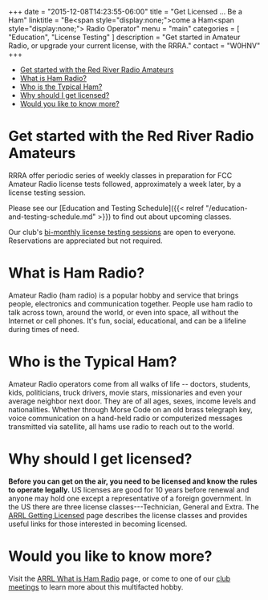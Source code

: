 +++
date = "2015-12-08T14:23:55-06:00"
title = "Get Licensed ... Be a Ham"
linktitle = "Be<span style=\"display:none;\">come</span> a Ham<span style=\"display:none;\"> Radio Operator</span>"
menu = "main"
categories = [ "Education", "License Testing" ]
description = "Get started in Amateur Radio, or upgrade your current license, with the RRRA."
contact = "W0HNV"
+++
* [Get started with the Red River Radio Amateurs](#get-started-with-the-red-river-Radio-Amateurs)
* [What is Ham Radio?](#what-is-ham-radio)
* [Who is the Typical Ham?](#who-is-the-typical-ham)
* [Why should I get licensed?](#why-should-I-get-licensed)
* [Would you like to know more?](#would-you-like-to-know-more)

# Get started with the Red River Radio Amateurs

RRRA offer periodic series of weekly classes in preparation for FCC
Amateur Radio license tests followed, approximately a week later, by a
license testing session.

Please see our [Education and Testing Schedule]({{< relref "/education-and-testing-schedule.md" >}}) to find out about upcoming classes.

Our club's
[bi-monthly license testing sessions](/dates/license-testing/)
are open to everyone. Reservations are appreciated but not required.

# What is Ham Radio?

Amateur Radio (ham radio) is a popular hobby and service that brings people,
electronics and communication together. People use ham radio to talk across
town, around the world, or even into space, all without the Internet or cell
phones. It's fun, social, educational, and can be a lifeline during times of
need. 

# Who is the Typical Ham?

Amateur Radio operators come from all walks of life -- doctors, students,
kids, politicians, truck drivers, movie stars, missionaries and even your
average neighbor next door. They are of all ages, sexes, income levels and
nationalities. Whether through Morse Code on an old brass telegraph key, voice
communication on a hand-held radio or computerized messages transmitted via
satellite, all hams use radio to reach out to the world.

# Why should I get licensed?

**Before you can get on the air, you need to be licensed and know the rules to
operate legally.** US licenses are good for 10 years before renewal and anyone
may hold one except a representative of a foreign government. In the US there
are three license classes---Technician, General and Extra. The [ARRL Getting
Licensed](http://www.arrl.org/getting-licensed) page describes the license
classes and provides useful links for those interested in becoming licensed.

# Would you like to know more?

Visit the [ARRL What is Ham Radio](http://www.arrl.org/what-is-ham-radio)
page, or come to one of our [club meetings](/dates/business-meetings)
to learn more about this multifacted hobby.
